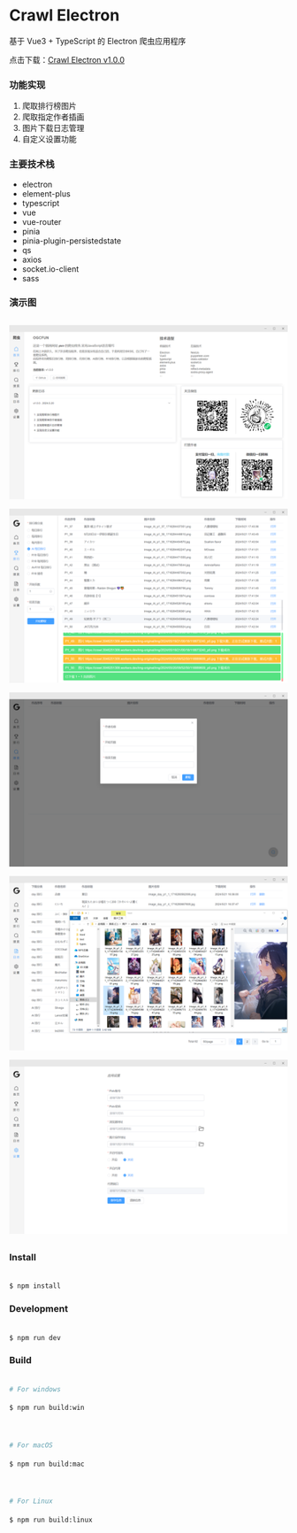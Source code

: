 
# Crawl Electron
基于 Vue3 + TypeScript 的 Electron 爬虫应用程序

点击下载：[Crawl Electron v1.0.0](https://oss.ogcfun.top/app/ogcfunCrawl-1.0.0-setup.exe)

### 功能实现

 1.  爬取排行榜图片
 2. 爬取指定作者插画
 3. 图片下载日志管理
 4. 自定义设置功能

### 主要技术栈

 - electron
 - element-plus
 - typescript
 - vue
 - vue-router
 - pinia
 - pinia-plugin-persistedstate
 - qs
 - axios
 - socket.io-client
 - sass

### 演示图
##
![首页](https://github.com/YLN-deng/ImageHosting/blob/main/%E7%88%AC%E8%99%AB%E9%A6%96%E9%A1%B5Home.png?raw=true)


![排行榜页面](https://raw.githubusercontent.com/YLN-deng/ImageHosting/main/%E7%88%AC%E8%99%AB%E6%8E%92%E8%A1%8C%E6%A6%9C%E9%A1%B5Ranking.png)

![搜索页面](https://github.com/YLN-deng/ImageHosting/blob/main/%E7%88%AC%E8%99%AB%E6%90%9C%E7%B4%A2%E9%A1%B5Search.png?raw=true)

![日志页面](https://github.com/YLN-deng/ImageHosting/blob/main/%E7%88%AC%E8%99%AB%E6%97%A5%E5%BF%97%E9%A1%B5Log.png?raw=true)

![设置页面](https://github.com/YLN-deng/ImageHosting/blob/main/%E7%88%AC%E8%99%AB%E8%AE%BE%E7%BD%AE%E9%A1%B5Setting.png?raw=true)


##

### Install

```bash

$ npm install

```
  
### Development

```bash

$ npm run dev

```  

### Build

```bash

# For windows

$ npm run build:win

  
  
# For macOS

$ npm run build:mac

  

# For Linux

$ npm run build:linux

```


